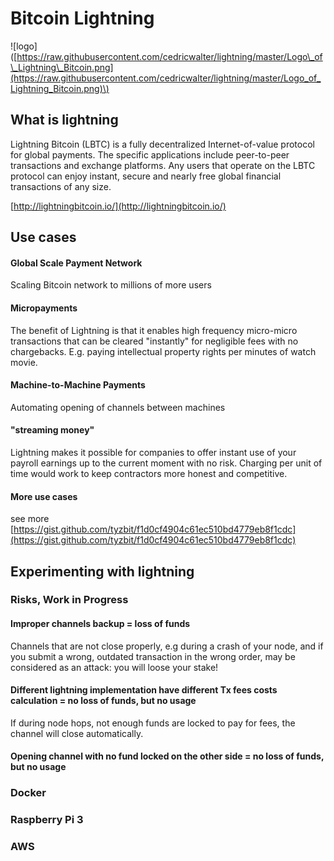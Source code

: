 # Bitcoin Lightning

!\[logo\]  
\([https://raw.githubusercontent.com/cedricwalter/lightning/master/Logo\_of\_Lightning\_Bitcoin.png](https://raw.githubusercontent.com/cedricwalter/lightning/master/Logo_of_Lightning_Bitcoin.png)\)

## What is lightning

Lightning Bitcoin \(LBTC\) is a fully decentralized Internet-of-value protocol for global payments. The specific applications include peer-to-peer transactions and exchange platforms. Any users that operate on the LBTC protocol can enjoy instant, secure and nearly free global financial transactions of any size.

[http://lightningbitcoin.io/](http://lightningbitcoin.io/)

## Use cases

#### Global Scale Payment Network

Scaling Bitcoin network to millions of more users

#### Micropayments

The benefit of Lightning is that it enables high frequency micro-micro transactions that can be cleared "instantly" for negligible fees with no chargebacks. E.g. paying intellectual property rights per minutes of watch movie.

#### Machine-to-Machine Payments

Automating opening of channels between machines

#### "streaming money"

Lightning makes it possible for companies to offer instant use of your payroll earnings up to the current moment with no risk. Charging per unit of time would work to keep contractors more honest and competitive.

#### More use cases

see more [https://gist.github.com/tyzbit/f1d0cf4904c61ec510bd4779eb8f1cdc](https://gist.github.com/tyzbit/f1d0cf4904c61ec510bd4779eb8f1cdc)

## Experimenting with lightning

### Risks, Work in Progress

#### Improper channels backup = loss of funds

Channels that are not close properly, e.g during a crash of your node, and if you submit a wrong, outdated transaction in the wrong order, may be considered as an attack: you will loose your stake!

#### Different lightning implementation have different Tx fees costs calculation = no loss of funds, but no usage

If during node hops, not enough funds are locked to pay for fees, the channel will close automatically.

#### Opening channel with no fund locked on the other side = no loss of funds, but no usage

### Docker



### Raspberry Pi 3



### AWS

  


